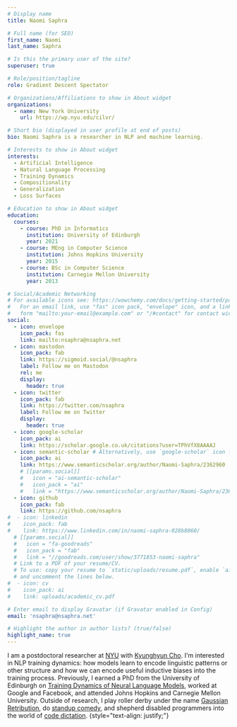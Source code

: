 ```yaml
---
# Display name
title: Naomi Saphra

# Full name (for SEO)
first_name: Naomi
last_name: Saphra

# Is this the primary user of the site?
superuser: true

# Role/position/tagline
role: Gradient Descent Spectator

# Organizations/Affiliations to show in About widget
organizations:
  - name: New York University
    url: https://wp.nyu.edu/cilvr/

# Short bio (displayed in user profile at end of posts)
bio: Naomi Saphra is a researcher in NLP and machine learning.

# Interests to show in About widget
interests:
  - Artificial Intelligence
  - Natural Language Processing
  - Training Dynamics
  - Compositionality
  - Generalization
  - Loss Surfaces

# Education to show in About widget
education:
  courses:
    - course: PhD in Informatics
      institution: University of Edinburgh
      year: 2021
    - course: MEng in Computer Science
      institution: Johns Hopkins University
      year: 2015
    - course: BSc in Computer Science
      institution: Carnegie Mellon University
      year: 2013

# Social/Academic Networking
# For available icons see: https://wowchemy.com/docs/getting-started/page-builder/#icons
#   For an email link, use "fas" icon pack, "envelope" icon, and a link in the
#   form "mailto:your-email@example.com" or "/#contact" for contact widget.
social:
  - icon: envelope
    icon_pack: fas
    link: mailto:nsaphra@nsaphra.net
  - icon: mastodon
    icon_pack: fab
    link: https://sigmoid.social/@nsaphra
    label: Follow me on Mastodon
    rel: me
    display:
      header: true
  - icon: twitter
    icon_pack: fab
    link: https://twitter.com/nsaphra
    label: Follow me on Twitter
    display:
      header: true
  - icon: google-scholar
    icon_pack: ai
    link: https://scholar.google.co.uk/citations?user=TPhVfX8AAAAJ
  - icon: semantic-scholar # Alternatively, use `google-scholar` icon from `ai` icon pack
    icon_pack: ai
    link: https://www.semanticscholar.org/author/Naomi-Saphra/2362960
    # [[params.social]]
    #   icon = "ai-semantic-scholar"
    #   icon_pack = "ai"
    #   link = "https://www.semanticscholar.org/author/Naomi-Saphra/2362960"
  - icon: github
    icon_pack: fab
    link: https://github.com/nsaphra
#  - icon: linkedin
#    icon_pack: fab
#    link: https://www.linkedin.com/in/naomi-saphra-028b8060/
  # [[params.social]]
  #   icon = "fa-goodreads"
  #   icon_pack = "fab"
  #   link = "//goodreads.com/user/show/3771853-naomi-saphra"
  # Link to a PDF of your resume/CV.
  # To use: copy your resume to `static/uploads/resume.pdf`, enable `ai` icons in `params.yaml`,
  # and uncomment the lines below.
#  - icon: cv
#    icon_pack: ai
#    link: uploads/academic_cv.pdf

# Enter email to display Gravatar (if Gravatar enabled in Config)
email: 'nsaphra@nsaphra.net'

# Highlight the author in author lists? (true/false)
highlight_name: true
---
```


I am a postdoctoral researcher at [NYU](https://wp.nyu.edu/cilvr/) with [Kyunghyun Cho](https://kyunghyuncho.me/). I'm interested in NLP training dynamics: how models learn to encode linguistic patterns or other structure and how we can encode useful inductive biases into the training process. Previously, I earned a PhD from the University of Edinburgh on [Training Dynamics of Neural Language Models](uploads/thesis.pdf), worked at Google and Facebook, and attended Johns Hopkins and Carnegie Mellon University. Outside of research, I play roller derby under the name [Gaussian Retribution](https://auldreekierollerderby.com/2019/08/10/the-one-gift-i-received-along-with-my-disability/), do [standup comedy](https://www.youtube.com/watch?v=BzNDdS-lcqM), and shepherd disabled programmers into the world of [code dictation](post/hands/).
{style="text-align: justify;"}
